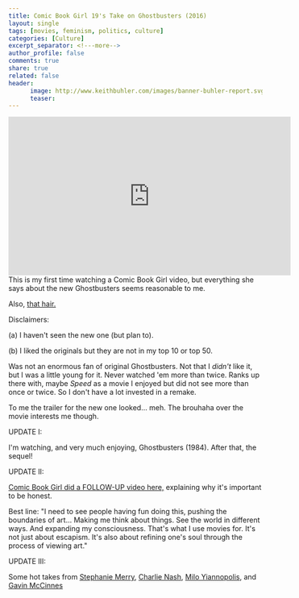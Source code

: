 ```yaml
---
title: Comic Book Girl 19's Take on Ghostbusters (2016)
layout: single
tags: [movies, feminism, politics, culture]
categories: [Culture]
excerpt_separator: <!---more-->
author_profile: false
comments: true
share: true
related: false
header:
      image: http://www.keithbuhler.com/images/banner-buhler-report.svg
      teaser: 
---
```



<iframe width="560" height="315" src="https://www.youtube.com/embed/lQIuTGfPHvA" frameborder="0" allowfullscreen></iframe> This is my first time watching a Comic Book Girl video, but everything she says about the new Ghostbusters seems reasonable to me. 

Also, [that hair.](https://www.youtube.com/watch?v=lQIuTGfPHvA)

Disclaimers: 

(a) I haven't seen the new one (but plan to). 

(b) I liked the originals but they are not in my top 10 or top 50. 

Was not an enormous fan of original Ghostbusters. Not that I *didn't* like it, but I was a little young for it. Never watched 'em more than twice. Ranks up there with, maybe *Speed* as a movie I enjoyed but did not see more than once or twice. So I don't have a lot invested in a remake. 

To me the trailer for the new one looked... meh. The brouhaha over the movie interests me though. 

<!---more-->

UPDATE I: 

I'm watching, and very much enjoying, Ghostbusters (1984). After that, the sequel!


UPDATE II: 

[Comic Book Girl did a FOLLOW-UP video here,](https://www.youtube.com/watch?v=Sn_vAcFGTJU) explaining why it's important to be honest.

Best line: "I need to see people having fun doing this, pushing the boundaries of art... Making me think about things. See the world in different ways. And expanding my consciousness. That's what I use movies for. It's not just about escapism. It's also about refining one's soul through the process of viewing art."

UPDATE III: 

Some hot takes from [Stephanie Merry](https://www.washingtonpost.com/news/arts-and-entertainment/wp/2016/07/21/the-problem-with-chris-hemsworths-stunt-casting-in-ghostbusters/), [Charlie Nash](http://www.breitbart.com/tech/2016/07/22/washington-post-gripes-over-chris-hemsworth-upstaging-female-ghostbusters-cast/), [Milo Yiannopolis](http://www.breitbart.com/tech/2016/07/18/milo-reviews-ghostbusters/), and [Gavin McCinnes](http://www.truthrevolt.org/news/gavin-mcinnes-i-predicted-ghostbusters-would-suck-and-i-was-right)

